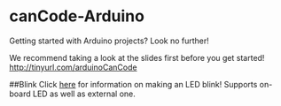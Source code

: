 # canCode-Arduino
Getting started with Arduino projects? Look no further!

We recommend taking a look at the slides first before you get started! 
http://tinyurl.com/arduinoCanCode

##Blink
Click [here](https://github.com/mitchpehora/canCode-Arduino/tree/master/blink) for information on making an LED blink! Supports on-board LED as well as external one.
